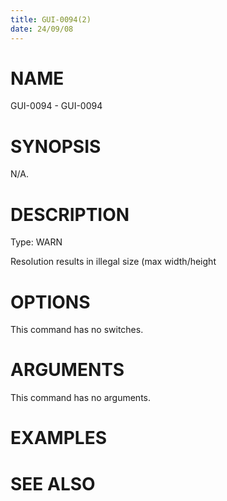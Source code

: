 ```yaml
---
title: GUI-0094(2)
date: 24/09/08
---
```


# NAME

GUI-0094 - GUI-0094

# SYNOPSIS

N/A.

# DESCRIPTION

Type: WARN

Resolution results in illegal size (max width/height

# OPTIONS

This command has no switches.

# ARGUMENTS

This command has no arguments.

# EXAMPLES

# SEE ALSO
